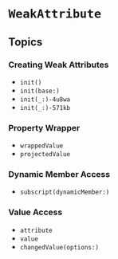 # ``WeakAttribute``

## Topics

### Creating Weak Attributes

- ``init()``
- ``init(base:)``
- ``init(_:)-4u8wa``
- ``init(_:)-571kb``

### Property Wrapper

- ``wrappedValue``
- ``projectedValue``

### Dynamic Member Access

- ``subscript(dynamicMember:)``

### Value Access

- ``attribute``
- ``value``
- ``changedValue(options:)``